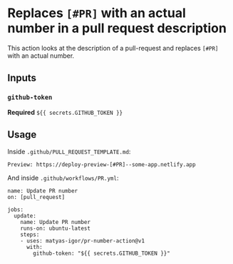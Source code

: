# Replaces `[#PR]` with an actual number in a pull request description

This action looks at the description of a pull-request and replaces `[#PR]` with an actual number.

## Inputs

### `github-token`

**Required** `${{ secrets.GITHUB_TOKEN }}`

## Usage

Inside `.github/PULL_REQUEST_TEMPLATE.md`:

```
Preview: https://deploy-preview-[#PR]--some-app.netlify.app
```

And inside `.github/workflows/PR.yml`:

```
name: Update PR number
on: [pull_request]

jobs:
  update:
    name: Update PR number
    runs-on: ubuntu-latest
    steps:
    - uses: matyas-igor/pr-number-action@v1
      with:
        github-token: "${{ secrets.GITHUB_TOKEN }}"
```